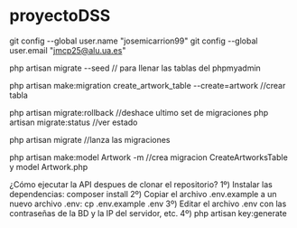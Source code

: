 # proyectoDSS

git config --global user.name "josemicarrion99"
git config --global user.email "jmcp25@alu.ua.es"

php artisan migrate --seed // para llenar las tablas del phpmyadmin

php artisan make:migration create_artwork_table --create=artwork //crear tabla

php artisan migrate:rollback //deshace ultimo set de migraciones
php artisan migrate:status //ver estado

php artisan migrate //lanza las migraciones

php artisan make:model Artwork -m //crea migracion CreateArtworksTable y model Artwork.php


¿Cómo ejecutar la API despues de clonar el repositorio?
1º) Instalar las dependencias: 
    composer install
2º) Copiar el archivo .env.example a un nuevo archivo .env:
    cp .env.example .env
3º) Editar el archivo .env con las contraseñas de la BD y la IP del servidor, etc.
4º) php artisan key:generate
